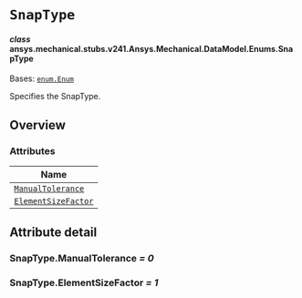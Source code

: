 # `SnapType`

<a id="ansys.mechanical.stubs.v241.Ansys.Mechanical.DataModel.Enums.SnapType"></a>

#### *class* ansys.mechanical.stubs.v241.Ansys.Mechanical.DataModel.Enums.SnapType

Bases: [`enum.Enum`](https://docs.python.org/3/library/enum.html#enum.Enum)

Specifies the SnapType.

<!-- !! processed by numpydoc !! -->

<a id="overview"></a>

## Overview

### Attributes

| Name |
| ---------------------------------------------------- |
| [`ManualTolerance`](#SnapType.ManualTolerance) |
| [`ElementSizeFactor`](#SnapType.ElementSizeFactor) |

<a id="attribute-detail"></a>

## Attribute detail

<a id="SnapType.ManualTolerance"></a>

### SnapType.ManualTolerance *= 0*

<a id="SnapType.ElementSizeFactor"></a>

### SnapType.ElementSizeFactor *= 1*


